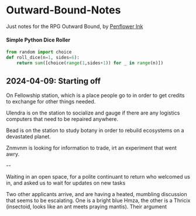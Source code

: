# Outward-Bound-Notes
Just notes for the RPG Outward Bound, by [Penflower Ink](https://www.penflower-ink.com/)


#### Simple Python Dice Roller

```python
from random import choice
def roll_dice(n=1, sides=6): 
    return sum([choice(range(1,sides+1)) for _ in range(n)])
```


## 2024-04-09: Starting off
On Fellowship station, which is a place people go to in order to get credits to exchange for other things needed. 

Ulendra is on the station to socialize and gauge if there are any logistics computers that need to be repaired anywhere.

Bead is on the station to study botany in order to rebuild ecosystems on a devastated planet.

Znmvnm is looking for information to trade, irt an experiment that went awry.

--

Waiting in an open space, for a polite continuant to return who welcomed us in, and asked us to wait for updates on new tasks

Two other applicants arrive, and are having a heated, mumbling discussion that seems to be escalating. One is a bright blue Hmza, the other is a Thricix (insectoid, looks like an ant meets praying mantis). Their argument 